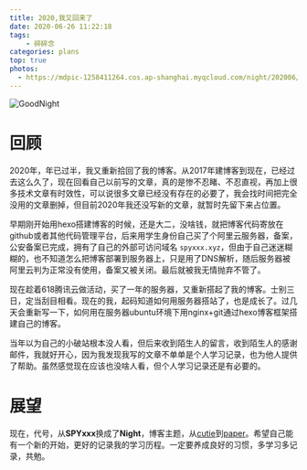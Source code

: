 ```yaml
---
title: 2020,我又回来了
date: 2020-06-26 11:22:18
tags:
	- 碎碎念
categories: plans
top: true
photos:
  - https://mdpic-1258411264.cos.ap-shanghai.myqcloud.com/night/202006/26/112338-534049.png
---
```


![GoodNight](https://mdpic-1258411264.cos.ap-shanghai.myqcloud.com/night/202006/26/112338-534049.png)

# 回顾

2020年，年已过半，我又重新拾回了我的博客。从2017年建博客到现在，已经过去这么久了，现在回看自己以前写的文章，真的是惨不忍睹、不忍直视，再加上很多技术文章有时效性，可以说很多文章已经没有存在的必要了，我会找时间把完全没用的文章删掉，但目前2020年我还没写新的文章，就暂时先留下来占位置。

早期刚开始用hexo搭建博客的时候，还是大二，没啥钱，就把博客代码寄放在github或者其他代码管理平台，后来用学生身份自己买了个阿里云服务器，备案，公安备案已完成，拥有了自己的外部可访问域名 `spyxxx.xyz`，但由于自己迷迷糊糊的，也不知道怎么把博客部署到服务器上，只是用了DNS解析，随后服务器被阿里云判为正常没有使用，备案又被关闭。最后就被我无情抛弃不管了。

现在趁着618腾讯云做活动，买了一年的服务器，又重新搭起了我的博客。士别三日，定当刮目相看。现在的我，起码知道如何用服务器搭站了，也是成长了。过几天会重新写一下，如何用在服务器ubuntu环境下用nginx+git通过hexo博客框架搭建自己的博客。

当年以为自己的小破站根本没人看，但后来收到陌生人的留言，收到陌生人的感谢邮件，我就好开心，因为我发现我写的文章不单单是个人学习记录，也为他人提供了帮助。虽然感觉现在应该也没啥人看，但个人学习记录还是有必要的。

# 展望

现在，代号，从**SPYxxx**换成了**Night**，博客主题，从[cutie](https://qutang.github.io/)到[paper](https://randomyang.top/)。希望自己能有一个新的开始，更好的记录我的学习历程。一定要养成良好的习惯，多学习多记录，共勉。

